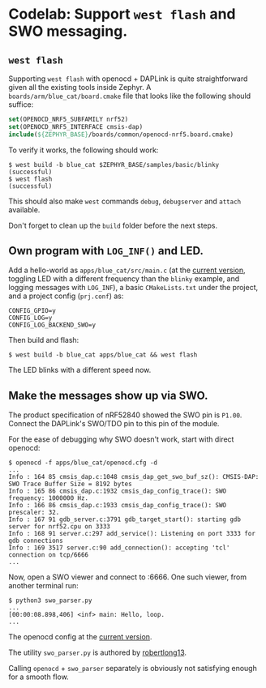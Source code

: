 # Codelab: Support `west flash` and SWO messaging.

## `west flash`
Supporting `west flash` with openocd + DAPLink is quite straightforward given all the existing tools inside Zephyr.
A `boards/arm/blue_cat/board.cmake` file that looks like the following should suffice:
```cmake
set(OPENOCD_NRF5_SUBFAMILY nrf52)
set(OPENOCD_NRF5_INTERFACE cmsis-dap)
include(${ZEPHYR_BASE}/boards/common/openocd-nrf5.board.cmake)
```

To verify it works, the following should work:
```
$ west build -b blue_cat $ZEPHYR_BASE/samples/basic/blinky
(successful)
$ west flash
(successful)
```
This should also make `west` commands `debug`, `debugserver` and `attach` available.

Don't forget to clean up the `build` folder before the next steps.

## Own program with `LOG_INF()` and LED.
Add a hello-world as `apps/blue_cat/src/main.c` (at the [current version](https://github.com/jeru/blue-cat/tree/172ea8d9b8707ebef64e78d794d7a6d9578cd712/apps/blue_cat/src/main.c), toggling LED with a different frequency than the `blinky` example, and logging messages with `LOG_INF`), a basic `CMakeLists.txt` under the project, and a project config (`prj.conf`) as:
```
CONFIG_GPIO=y
CONFIG_LOG=y
CONFIG_LOG_BACKEND_SWO=y
```
Then build and flash:
```
$ west build -b blue_cat apps/blue_cat && west flash
```
The LED blinks with a different speed now.

## Make the messages show up via SWO.
The product specification of nRF52840 showed the SWO pin is `P1.00`.
Connect the DAPLink's SWO/TDO pin to this pin of the module.

For the ease of debugging why SWO doesn't work, start with direct openocd:
```
$ openocd -f apps/blue_cat/openocd.cfg -d
...
Info : 164 85 cmsis_dap.c:1048 cmsis_dap_get_swo_buf_sz(): CMSIS-DAP: SWO Trace Buffer Size = 8192 bytes
Info : 165 86 cmsis_dap.c:1932 cmsis_dap_config_trace(): SWO frequency: 1000000 Hz.
Info : 166 86 cmsis_dap.c:1933 cmsis_dap_config_trace(): SWO prescaler: 32.
Info : 167 91 gdb_server.c:3791 gdb_target_start(): starting gdb server for nrf52.cpu on 3333
Info : 168 91 server.c:297 add_service(): Listening on port 3333 for gdb connections
Info : 169 3517 server.c:90 add_connection(): accepting 'tcl' connection on tcp/6666
...
```
Now, open a SWO viewer and connect to :6666. One such viewer, from another terminal run:
```
$ python3 swo_parser.py
...
[00:00:08.898,406] <inf> main: Hello, loop.
...
```

The openocd config at the [current version](https://github.com/jeru/blue-cat/tree/172ea8d9b8707ebef64e78d794d7a6d9578cd712/apps/blue_cat/openocd.cfg).

The utility `swo_parser.py` is authored by [robertlong13](https://github.com/robertlong13/SWO-Parser/tree/master).

Calling `openocd` + `swo_parser` separately is obviously not satisfying enough for a smooth flow.
